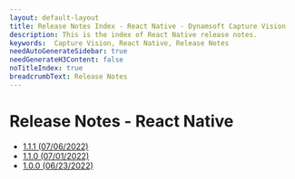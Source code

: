 ```yaml
---
layout: default-layout
title: Release Notes Index - React Native - Dynamsoft Capture Vision
description: This is the index of React Native release notes.
keywords:  Capture Vision, React Native, Release Notes
needAutoGenerateSidebar: true
needGenerateH3Content: false
noTitleIndex: true
breadcrumbText: Release Notes
---
```


# Release Notes - React Native

- [1.1.1 (07/06/2022)](rn-1.md#111-07062022)
- [1.1.0 (07/01/2022)](rn-1.md#110-07012022)
- [1.0.0 (06/23/2022)](rn-1.md#100-06232022)
